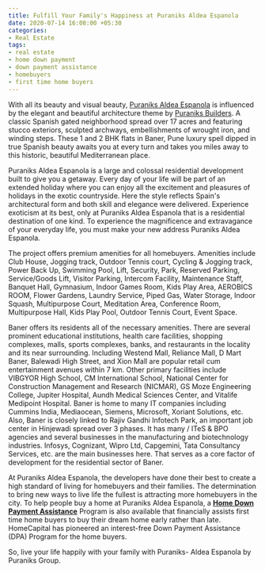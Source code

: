 ```yaml
---
title: Fulfill Your Family's Happiness at Puraniks Aldea Espanola
date: 2020-07-14 16:08:00 +05:30
categories:
- Real Estate
tags:
- real estate
- home down payment
- down payment assistance
- homebuyers
- first time home buyers
---
```


With all its beauty and visual beauty, [Puraniks Aldea Espanola](https://homecapital.in/project/56/aldea-espanola-) is influenced by the elegant and beautiful architecture theme by [Puraniks Builders](https://homecapital.in/offering/developer/puraniks-builders). A classic Spanish gated neighborhood spread over 17 acres and featuring stucco exteriors, sculpted archways, embellishments of wrought iron, and winding steps. These 1 and 2 BHK flats in Baner, Pune luxury spell dipped in true Spanish beauty awaits you at every turn and takes you miles away to this historic, beautiful Mediterranean place.

Puraniks Aldea Espanola is a large and colossal residential development built to give you a getaway. Every day of your life will be part of an extended holiday where you can enjoy all the excitement and pleasures of holidays in the exotic countryside. Here the style reflects Spain's architectural form and both skill and elegance were delivered. Experience exoticism at its best, only at Puraniks Aldea Espanola that is a residential destination of one kind. To experience the magnificence and extravagance of your everyday life, you must make your new address Puraniks Aldea Espanola.

The project offers premium amenities for all homebuyers. Amenities include Club House, Jogging track, Outdoor Tennis court, Cycling & Jogging track, Power Back Up, Swimming Pool, Lift, Security, Park, Reserved Parking, Service/Goods Lift, Visitor Parking, Intercom Facility, Maintenance Staff, Banquet Hall, Gymnasium, Indoor Games Room, Kids Play Area, AEROBICS ROOM, Flower Gardens, Laundry Service, Piped Gas, Water Storage, Indoor Squash, Multipurpose Court, Meditation Area, Conference Room, Multipurpose Hall, Kids Play Pool, Outdoor Tennis Court, Event Space.

Baner offers its residents all of the necessary amenities. There are several prominent educational institutions, health care facilities, shopping complexes, malls, sports complexes, banks, and restaurants in the locality and its near surrounding. Including Westend Mall, Reliance Mall, D Mart Baner, Balewadi High Street, and Xion Mall are popular retail cum entertainment avenues within 7 km. Other primary facilities include VIBGYOR High School, CM International School, National Center for Construction Management and Research (NICMAR), GS Moze Engineering College, Jupiter Hospital, Aundh Medical Sciences Center, and Vitalife Medipoint Hospital. Baner is home to many IT companies including Cummins India, Mediaocean, Siemens, Microsoft, Xoriant Solutions, etc. Also, Baner is closely linked to Rajiv Gandhi Infotech Park, an important job center in Hinjewadi spread over 3 phases. It has many / ITeS & BPO agencies and several businesses in the manufacturing and biotechnology industries. Infosys, Cognizant, Wipro Ltd, Capgemini, Tata Consultancy Services, etc. are the main businesses here. That serves as a core factor of development for the residential sector of Baner.

At Puraniks Aldea Espanola, the developers have done their best to create a high standard of living for homebuyers and their families. The determination to bring new ways to live life the fullest is attracting more homebuyers in the city. To help people buy a home at Puraniks Aldea Espanola, a **[Home Down Payment Assistance](https://homecapital.in/)** Program is also available that financially assists first time home buyers to buy their dream home early rather than late. HomeCapital has pioneered an interest-free Down Payment Assistance (DPA) Program for the home buyers.

So, live your life happily with your family with Puraniks- Aldea Espanola by Puraniks Group.



